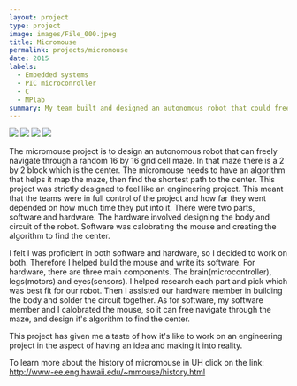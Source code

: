 ```yaml
---
layout: project
type: project
image: images/File_000.jpeg
title: Micromouse
permalink: projects/micromouse
date: 2015
labels:
  - Embedded systems
  - PIC microconroller
  - C
  - MPlab
summary: My team built and designed an autonomous robot that could freely navigate and find the center of a maze
---
```


<div class="ui small rounded images">
  <img class="ui image" src="../">
  <img class="ui image" src="../">
  <img class="ui image" src="../">
  <img class="ui image" src="../">
</div>

The micromouse project is to design an autonomous robot that can freely navigate through a random 16 by 16 grid cell maze. In that maze there is a 2 by 2 block which is the center. The micromouse needs to have an algorithm that helps it map the maze, then find the shortest path to the center. This project was strictly designed to feel like an engineering project. This meant that the teams were in full control of the project and how far they went depended on how much time they put into it. There were two parts, software and hardware. The hardware involved designing the body and circuit of the robot. Software was calobrating the mouse and creating the algorithm to find the center. 

I felt I was proficient in both software and hardware, so I decided to work on both. Therefore I helped build the mouse and write its software. For hardware, there are three main components. The brain(microcontroller), legs(motors) and eyes(sensors). I helped research each part and pick which was best fit for our robot. Then I assisted our hardware member in building the body and solder the circuit together. As for software, my software member and I calobrated the mouse, so it can free navigate through the maze, and design it's algorithm to find the center. 

This project has given me a taste of how it's like to work on an engineering project in the aspect of having an idea and making it into reality. 

To learn more about the history of micromouse in UH click on the link: http://www-ee.eng.hawaii.edu/~mmouse/history.html

